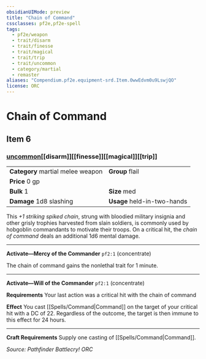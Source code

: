 ```yaml
---
obsidianUIMode: preview
title: "Chain of Command"
cssclasses: pf2e,pf2e-spell
tags:
  - pf2e/weapon
  - trait/disarm
  - trait/finesse
  - trait/magical
  - trait/trip
  - trait/uncommon
  - category/martial
  - remaster
aliases: "Compendium.pf2e.equipment-srd.Item.0wwEdvm0u9LswjQO"
license: ORC
---
```

# Chain of Command
## Item 6
### [uncommon](uncommon "Uncommon Rarity Trait")[[disarm]][[finesse]][[magical]][[trip]]

|  |  |
| -- | -- |
| **Category** martial melee weapon | **Group** flail |
| **Price** 0 gp |  |
| **Bulk** 1 | **Size** med |
| **Damage** 1d8 slashing  | **Usage** held-in-two-hands |



This _+1 striking spiked chain_, strung with bloodied military insignia and other grisly trophies harvested from slain soldiers, is commonly used by hobgoblin commandants to motivate their troops. On a critical hit, the _chain of command_ deals an additional 1d6 mental damage.

* * *

**Activate—Mercy of the Commander** `pf2:1` (concentrate)

The chain of command gains the nonlethal trait for 1 minute.

* * *

**Activate—Will of the Commander** `pf2:1` (concentrate)

**Requirements** Your last action was a critical hit with the chain of command

**Effect** You cast [[Spells/Command|Command]] on the target of your critical hit with a DC of 22. Regardless of the outcome, the target is then immune to this effect for 24 hours.

* * *

**Craft Requirements** Supply one casting of [[Spells/Command|Command]].

*Source: Pathfinder Battlecry!*
*ORC*
